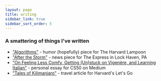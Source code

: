 ```yaml
---
layout: page
title: writing
sidebar_link: true
sidebar_sort_order: 5
---
```


### A smattering of things I've written
* ["Algorithms"](https://www.harvardlampoon.com/piece/algorithms/) - humor (hopefully) piece for The Harvard Lampoon
* ["After the Storm"](https://www.lockhaven.com/news/local-news/2017/05/residents-deal-with-power-outages-downed-trees/) - news piece for The Express in Lock Haven, PA
* ["On Feeling Less Comfy, Getting (Un)stuck on Vigenère, and Learning Italian"](https://medium.com/@cs50/on-feeling-less-comfy-getting-un-stuck-on-vigenère-and-learning-italian-491e4a38595c) - personal essay for CS50 on Medium
* ["Tales of Kilimanjaro"](https://letsgo.com/2019/05/16/tales-of-kilimanjaro-an-unforgettable-night-in-arrow-glacier-camp/) - travel article for Harvard's Let's Go


<!--hopefully ReVista!!-->
